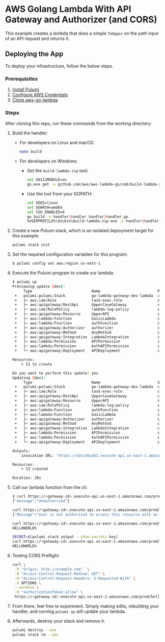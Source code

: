 # AWS Golang Lambda With API Gateway and Authorizer (and CORS)

This example creates a lambda that does a simple `ToUpper` on the path input of an API request and returns it.

## Deploying the App

To deploy your infrastructure, follow the below steps.

### Prerequisites

1. [Install Pulumi](https://www.pulumi.com/docs/get-started/install/)
2. [Configure AWS Credentials](https://www.pulumi.com/docs/intro/cloud-providers/aws/setup/)
3. [Clone aws-go-lambda](https://github.com/aws/aws-lambda-go)

### Steps

After cloning this repo, run these commands from the working directory:

1. Build the handler:

	- For developers on Linux and macOS:

		```bash
		make build
		```

	- For developers on Windows:

		- Get the `build-lambda-zip` tool:

			```bash
			set GO111MODULE=on
			go.exe get -u github.com/aws/aws-lambda-go/cmd/build-lambda-zip
			```

		- Use the tool from your GOPATH:

			```bash
			set GOOS=linux
			set GOARCH=amd64
			set CGO_ENABLED=0
			go build -o handler\handler handler\handler.go
			%USERPROFILE%\Go\bin\build-lambda-zip.exe -o handler\handler.zip handler\handler
			```


2. Create a new Pulumi stack, which is an isolated deployment target for this example:

	```bash
	pulumi stack init
	```

3. Set the required configuration variables for this program:
	```bash
	$ pulumi config set aws:region us-east-1
	```

4. Execute the Pulumi program to create our lambda:

	```bash
	$ pulumi up
	Previewing update (dev):
         Type                           Name                          Plan
     +   pulumi:pulumi:Stack            go-lambda-gateway-dev-lambda  create
     +   ├─ aws:iam:Role                task-exec-role                create
     +   ├─ aws:apigateway:RestApi      UpperCaseGateway              create
     +   ├─ aws:iam:RolePolicy          lambda-log-policy             create
     +   ├─ aws:apigateway:Resource     UpperAPI                      create
     +   ├─ aws:lambda:Function         basicLambda                   create
     +   ├─ aws:lambda:Function         authFunction                  create
     +   ├─ aws:apigateway:Authorizer   authorizer                    create
     +   ├─ aws:apigateway:Method       AnyMethod                     create
     +   ├─ aws:apigateway:Integration  LambdaIntegration             create
     +   ├─ aws:lambda:Permission       APIPermission                 create
     +   ├─ aws:lambda:Permission       AuthAPIPermission             create
     +   └─ aws:apigateway:Deployment   APIDeployment                 create

    Resources:
        + 13 to create

	Do you want to perform this update? yes
	Updating (dev):
         Type                           Name                          Status
     +   pulumi:pulumi:Stack            go-lambda-gateway-dev-lambda  created
     +   ├─ aws:iam:Role                task-exec-role                created
     +   ├─ aws:apigateway:RestApi      UpperCaseGateway              created
     +   ├─ aws:apigateway:Resource     UpperAPI                      created
     +   ├─ aws:iam:RolePolicy          lambda-log-policy             created
     +   ├─ aws:lambda:Function         authFunction                  created
     +   ├─ aws:lambda:Function         basicLambda                   created
     +   ├─ aws:apigateway:Authorizer   authorizer                    created
     +   ├─ aws:apigateway:Method       AnyMethod                     created
     +   ├─ aws:apigateway:Integration  LambdaIntegration             created
     +   ├─ aws:lambda:Permission       APIPermission                 created
     +   ├─ aws:lambda:Permission       AuthAPIPermission             created
     +   └─ aws:apigateway:Deployment   APIDeployment                 created

    Outputs:
        invocation URL: "https://e3tv36udd3.execute-api.us-east-1.amazonaws.com/prod/{message}"

    Resources:
        + 13 created

    Duration: 28s
	```

5. Call our lambda function from the cli:
    ```bash
    $ curl https://<gateway-id>.execute-api.us-east-1.amazonaws.com/prod/helloworld
    {"message":"Unauthorized"}
    ```

    ```bash
	curl https://<gateway-id>.execute-api.us-east-1.amazonaws.com/prod/helloworld -H "authorizationToken:deny"
    {"Message":"User is not authorized to access this resource with an explicit deny"}
	```

	```bash
	curl https://<gateway-id>.execute-api.us-east-1.amazonaws.com/prod/helloworld -H "authorizationToken: allow"
	HELLOWORLD%
	```

    ```bash
    SECRET=$(pulumi stack output --show-secrets key)
    curl https://<gateway-id>.execute-api.us-east-1.amazonaws.com/prod/message -H "authorizationToken: ${SECRET}"
	HELLOWORLD%
    ```

6. Testing CORS Preflight

    ```bash
    curl \
     -H "Origin: http://example.com"  \
     -H "Access-Control-Request-Method: GET" \
     -H "Access-Control-Request-Headers: X-Requested-With" \
     -X OPTIONS \
     --verbose \
     -H "authorizationToken:allow" \
     https://<gateway-id>.execute-api.us-east-2.amazonaws.com/prod/hello
     ```

7. From there, feel free to experiment. Simply making edits, rebuilding your handler, and running `pulumi up` will update your lambda.

8. Afterwards, destroy your stack and remove it:

	```bash
	pulumi destroy --yes
	pulumi stack rm --yes
	```
